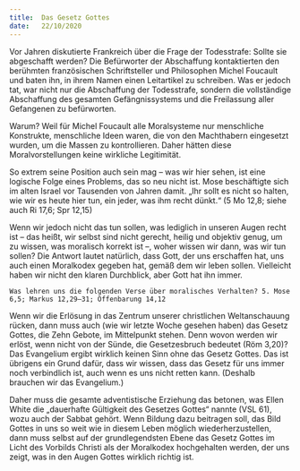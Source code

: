 ```yaml
---
title:  Das Gesetz Gottes
date:   22/10/2020
---
```


Vor Jahren diskutierte Frankreich über die Frage der Todesstrafe: Sollte sie abgeschafft werden? Die Befürworter der Abschaffung kontaktierten den berühmten französischen Schriftsteller und Philosophen Michel Foucault und baten ihn, in ihrem Namen einen Leitartikel zu schreiben. Was er jedoch tat, war nicht nur die Abschaffung der Todesstrafe, sondern die vollständige Abschaffung des gesamten Gefängnissystems und die Freilassung aller Gefangenen zu befürworten.

Warum? Weil für Michel Foucault alle Moralsysteme nur menschliche Konstrukte, menschliche Ideen waren, die von den Machthabern eingesetzt wurden, um die Massen zu kontrollieren. Daher hätten diese Moralvorstellungen keine wirkliche Legitimität.

So extrem seine Position auch sein mag – was wir hier sehen, ist eine logische Folge eines Problems, das so neu nicht ist. Mose beschäftigte sich im alten Israel vor Tausenden von Jahren damit. „Ihr sollt es nicht so halten, wie wir es heute hier tun, ein jeder, was ihm recht dünkt.“ (5 Mo 12,8; siehe auch Ri 17,6; Spr 12,15)

Wenn wir jedoch nicht das tun sollen, was lediglich in unseren Augen recht ist – das heißt, wir selbst sind nicht gerecht, heilig und objektiv genug, um zu wissen, was moralisch korrekt ist –, woher wissen wir dann, was wir tun sollen? Die Antwort lautet natürlich, dass Gott, der uns erschaffen hat, uns auch einen Moralkodex gegeben hat, gemäß dem wir leben sollen. Vielleicht haben wir nicht den klaren Durchblick, aber Gott hat ihn immer.

`Was lehren uns die folgenden Verse über moralisches Verhalten? 5. Mose 6,5; Markus 12,29–31; Offenbarung 14,12`

Wenn wir die Erlösung in das Zentrum unserer christlichen Weltanschauung rücken, dann muss auch (wie wir letzte Woche gesehen haben) das Gesetz Gottes, die Zehn Gebote, im Mittelpunkt stehen. Denn wovon werden wir erlöst, wenn nicht von der Sünde, die Gesetzesbruch bedeutet (Röm 3,20)? Das Evangelium ergibt wirklich keinen Sinn ohne das Gesetz Gottes. Das ist übrigens ein Grund dafür, dass wir wissen, dass das Gesetz für uns immer noch verbindlich ist, auch wenn es uns nicht retten kann. (Deshalb brauchen wir das Evangelium.)

Daher muss die gesamte adventistische Erziehung das betonen, was Ellen White die „dauerhafte Gültigkeit des Gesetzes Gottes“ nannte (VSL 61), wozu auch der Sabbat gehört. Wenn Bildung dazu beitragen soll, das Bild Gottes in uns so weit wie in diesem Leben möglich wiederherzustellen, dann muss selbst auf der grundlegendsten Ebene das Gesetz Gottes im Licht des Vorbilds Christi als der Moralkodex hochgehalten werden, der uns zeigt, was in den Augen Gottes wirklich richtig ist.